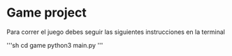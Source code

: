 # Game project

Para correr el juego debes seguir las siguientes instrucciones en la terminal

'''sh
cd game
python3 main.py
'''
